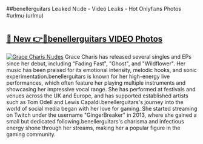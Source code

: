 ##benellerguitars Le𝚊ked N𝚞de - Video Le𝚊ks - Hot Onlyf𝚊ns Photos #urlmu (urlmu)

# <h2><a href="https://mediaupload.pro?title=benellerguitars&ref=9FEB">🔗 New 👉🔴benellerguitars VIDEO Photos</a></h2>

[![Grace Charis N𝚞des](https://i.imgur.com/rIISA9y.gif)](https://mediaupload.pro?title=benellerguitars&ref=9FEB)
Grace Charis has released several singles and EPs since her debut, including "Fading Fast", "Ghost", and "Wildflower". Her music has been praised for its emotional intensity, melodic hooks, and sonic experimentation.benellerguitars is known for her high-energy live performances, which often feature her playing multiple instruments and showcasing her impressive vocal range. She has performed at festivals and venues across the UK and Europe, and has supported established artists such as Tom Odell and Lewis Capaldi.benellerguitars's journey into the world of social media began with her love for gaming. She started streaming on Twitch under the username "GingerBreaker" in 2013, where she gained a small but dedicated following.benellerguitars's charisma and infectious energy shone through her streams, making her a popular figure in the gaming community.